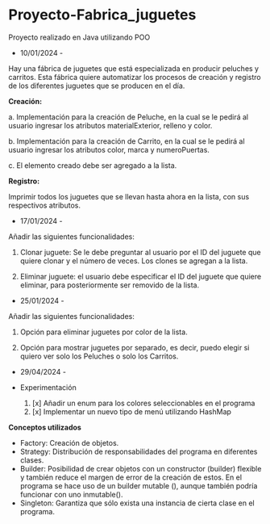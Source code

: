 # Proyecto-Fabrica_juguetes

Proyecto realizado en Java utilizando POO

- 10/01/2024 -

Hay una fábrica de juguetes que está especializada en producir peluches y carritos.
Esta fábrica quiere automatizar los procesos de creación y registro de los diferentes juguetes que se producen en el día.

**Creación:**

a. Implementación para la creación de Peluche, en la cual se le pedirá al
usuario ingresar los atributos materialExterior, relleno y color.

b. Implementación para la creación de Carrito, en la cual se le pedirá al
usuario ingresar los atributos color, marca y numeroPuertas.

c. El elemento creado debe ser agregado a la lista.

**Registro:**

Imprimir todos los juguetes que se llevan hasta ahora en la lista, con
sus respectivos atributos.

- 17/01/2024 -

Añadir las siguientes funcionalidades: 

1. Clonar juguete: Se le debe preguntar al usuario por el ID del juguete que quiere clonar y el número de veces. Los clones se agregan a la lista.

2. Eliminar juguete: el usuario debe especificar el ID del juguete que quiere eliminar, para posteriormente ser removido de la lista.

- 25/01/2024 -

Añadir las siguientes funcionalidades:

1. Opción para eliminar juguetes por color de la lista.

2. Opción para mostrar juguetes por separado, es decir, puedo elegir si quiero ver solo los Peluches o solo los Carritos.

- 29/04/2024 - 
- Experimentación

  1. [x] Añadir un enum para los colores seleccionables en el programa
  2. [x] Implementar un nuevo tipo de menú utilizando HashMap

**Conceptos utilizados**

- Factory: Creación de objetos.
- Strategy: Distribución de responsabilidades del programa en diferentes clases.
- Builder: Posibilidad de crear objetos con un constructor (builder) flexible y también reduce el margen de error de la creación de estos.
           En el programa se hace uso de un builder mutable (), aunque también podría funcionar con uno inmutable().
- Singleton: Garantiza que sólo exista una instancia de cierta clase en el programa.